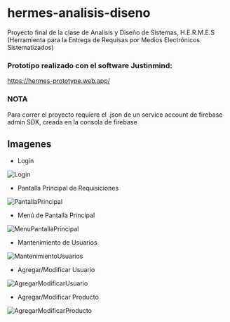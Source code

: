# hermes-analisis-diseno
Proyecto final de la clase de Analisis y Diseño de Sistemas, H.E.R.M.E.S (Herramienta para la Entrega de Requisas por Medios Electrónicos Sistematizados)
### Prototipo realizado con el software Justinmind:
https://hermes-prototype.web.app/

### NOTA
Para correr el proyecto requiere el .json de un service account de firebase admin SDK, creada en la consola de firebase

## Imagenes
* Login

![Login](https://i.imgur.com/BYqt4s8.png)

* Pantalla Principal de Requisiciones

![PantallaPrincipal](https://i.imgur.com/LB73d0N.png)

* Menú de Pantalla Principal

![MenuPantallaPrincipal](https://i.imgur.com/TL0PioX.png)

* Mantenimiento de Usuarios

![MantenimientoUsuarios](https://i.imgur.com/JeaUFXQ.png)

* Agregar/Modificar Usuario

![AgregarModificarUsuario](https://i.imgur.com/OHZRJMP.png)

* Agregar/Modificar Producto

![AgregarModificarProducto](https://i.imgur.com/3dlGZ6P.png)
